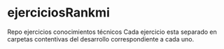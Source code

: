 # ejerciciosRankmi
Repo ejercicios conocimientos técnicos
Cada ejercicio esta separado en carpetas contentivas del desarrollo correspondiente a cada uno.
